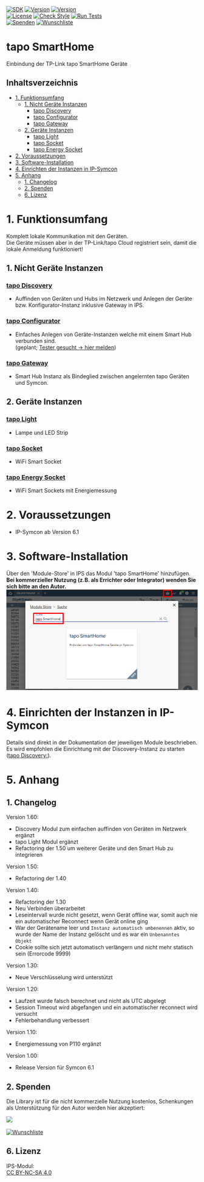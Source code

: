 [![SDK](https://img.shields.io/badge/Symcon-PHPModul-red.svg)](https://www.symcon.de/service/dokumentation/entwicklerbereich/sdk-tools/sdk-php/)
[![Version](https://img.shields.io/badge/Modul%20Version-1.60-blue.svg)](https://community.symcon.de/t/modul-tp-link-tapo-smarthome/131865)
[![Version](https://img.shields.io/badge/Symcon%20Version-6.1%20%3E-green.svg)](https://www.symcon.de/service/dokumentation/installation/migrationen/v60-v61-q1-2022/)  
[![License](https://img.shields.io/badge/License-CC%20BY--NC--SA%204.0-green.svg)](https://creativecommons.org/licenses/by-nc-sa/4.0/)
[![Check Style](https://github.com/Nall-chan/SSHClient/workflows/Check%20Style/badge.svg)](https://github.com/Nall-chan/tapo-SmartHome/actions)
[![Run Tests](https://github.com/Nall-chan/SSHClient/workflows/Run%20Tests/badge.svg)](https://github.com/Nall-chan/tapo-SmartHome/actions)  
[![Spenden](https://www.paypalobjects.com/de_DE/DE/i/btn/btn_donate_SM.gif)](#2-spenden)
[![Wunschliste](https://img.shields.io/badge/Wunschliste-Amazon-ff69fb.svg)](#2-spenden)  

# tapo SmartHome <!-- omit in toc -->
Einbindung der TP-Link tapo SmartHome Geräte

## Inhaltsverzeichnis <!-- omit in toc -->

- [1. Funktionsumfang](#1-funktionsumfang)
  - [1. Nicht Geräte Instanzen](#1-nicht-geräte-instanzen)
    - [tapo Discovery](#tapo-discovery)
    - [tapo Configurator](#tapo-configurator)
    - [tapo Gateway](#tapo-gateway)
  - [2. Geräte Instanzen](#2-geräte-instanzen)
    - [tapo Light](#tapo-light)
    - [tapo Socket](#tapo-socket)
    - [tapo Energy Socket](#tapo-energy-socket)
- [2. Voraussetzungen](#2-voraussetzungen)
- [3. Software-Installation](#3-software-installation)
- [4. Einrichten der Instanzen in IP-Symcon](#4-einrichten-der-instanzen-in-ip-symcon)
- [5. Anhang](#5-anhang)
  - [1. Changelog](#1-changelog)
  - [2. Spenden](#2-spenden)
  - [6. Lizenz](#6-lizenz)

# 1. Funktionsumfang

 Komplett lokale Kommunikation mit den Geräten.  
 Die Geräte müssen aber in der TP-Link/tapo Cloud registriert sein, damit die lokale Anmeldung funktioniert!

## 1. Nicht Geräte Instanzen

### [tapo Discovery](Tapo%20Discovery/README.md)  
 - Auffinden von Geräten und Hubs im Netzwerk und Anlegen der Geräte bzw. Konfigurator-Instanz inklusive Gateway in IPS.  

### [tapo Configurator](Tapo%20Configurator/README.md)  
 - Einfaches Anlegen von Geräte-Instanzen welche mit einem Smart Hub verbunden sind.  
  (geplant; [Tester gesucht -> hier melden](https://community.symcon.de/t/modul-tp-link-tapo-smarthome/131865/))
  
### [tapo Gateway](Tapo%20Gateway/README.md)  
 - Smart Hub Instanz als Bindeglied zwischen angelernten tapo Geräten und Symcon.  

## 2. Geräte Instanzen

### [tapo Light](Tapo%20Light/README.md)  
  *  Lampe und LED Strip  

### [tapo Socket](Tapo%20Socket/README.md)  
  *  WiFi Smart Socket  

### [tapo Energy Socket](Tapo%20Energy%20Socket/README.md)  
  *  WiFi Smart Sockets mit Energiemessung   
  
# 2. Voraussetzungen

- IP-Symcon ab Version 6.1

# 3. Software-Installation

  Über den 'Module-Store' in IPS das Modul 'tapo SmartHome' hinzufügen.  
   **Bei kommerzieller Nutzung (z.B. als Errichter oder Integrator) wenden Sie sich bitte an den Autor.**  
![Module-Store](imgs/install.png)  

# 4. Einrichten der Instanzen in IP-Symcon

Details sind direkt in der Dokumentation der jeweiligen Module beschrieben.  
Es wird empfohlen die Einrichtung mit der Discovery-Instanz zu starten ([tapo Discovery:](Tapo%20Discovery/README.md)).  

# 5. Anhang

## 1. Changelog

Version 1.60:
 - Discovery Modul zum einfachen auffinden von Geräten im Netzwerk ergänzt  
 - tapo Light Modul ergänzt  
 - Refactoring der 1.50 um weiterer Geräte und den Smart Hub zu integrieren  

Version 1.50:
 - Refactoring der 1.40  

Version 1.40:
 - Refactoring der 1.30  
 - Neu Verbinden überarbeitet  
 - Leseintervall wurde nicht gesetzt, wenn Gerät offline war, somit auch nie ein automatischer Reconnect wenn Gerät online ging  
 - War der Gerätename leer und `Instanz automatisch umbenennen` aktiv, so wurde der Name der Instanz gelöscht und es war ein `Unbenanntes Objekt`  
 - Cookie sollte sich jetzt automatisch verlängern und nicht mehr statisch sein (Errorcode 9999)

Version 1.30:
 - Neue Verschlüsselung wird unterstützt

Version 1.20:  
- Laufzeit wurde falsch berechnet und nicht als UTC abgelegt  
- Session Timeout wird abgefangen und ein automatischer reconnect wird versucht
- Fehlerbehandlung verbessert  
  
Version 1.10:  
- Energiemessung von P110 ergänzt    
  
Version 1.00:  
- Release Version für Symcon 6.1  

## 2. Spenden

  Die Library ist für die nicht kommerzielle Nutzung kostenlos, Schenkungen als Unterstützung für den Autor werden hier akzeptiert:  

<a href="https://www.paypal.com/donate?hosted_button_id=G2SLW2MEMQZH2" target="_blank"><img src="https://www.paypalobjects.com/de_DE/DE/i/btn/btn_donate_LG.gif" border="0" /></a>

[![Wunschliste](https://img.shields.io/badge/Wunschliste-Amazon-ff69fb.svg)](https://www.amazon.de/hz/wishlist/ls/YU4AI9AQT9F?ref_=wl_share) 

## 6. Lizenz

  IPS-Modul:  
  [CC BY-NC-SA 4.0](https://creativecommons.org/licenses/by-nc-sa/4.0/)  
